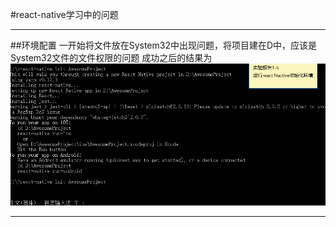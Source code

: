 
#react-native学习中的问题
***********************
##环境配置
 一开始将文件放在System32中出现问题，将项目建在D中，应该是System32文件的文件权限的问题
成功之后的结果为
![初始化成功之后的截图](1.png)
**********************************